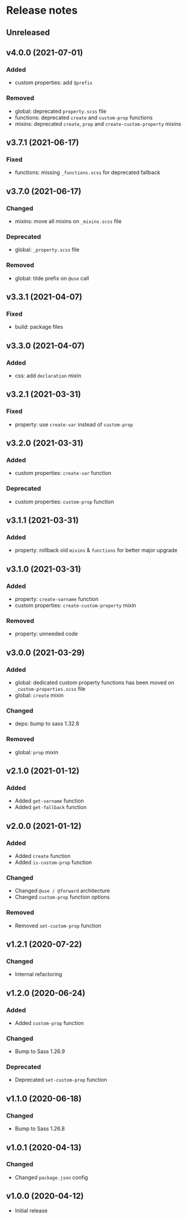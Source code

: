 # Release notes

## Unreleased

## v4.0.0 (2021-07-01)

### Added

* custom properties: add `$prefix`

### Removed

* global: deprecated `property.scss` file
* functions: deprecated `create` and `custom-prop` functions
* mixins: deprecated `create`, `prop` and `create-custom-property` mixins

## v3.7.1 (2021-06-17)

### Fixed

* functions: missing `_functions.scss` for deprecated fallback

## v3.7.0 (2021-06-17)

### Changed

* mixins: move all mixins on `_mixins.scss` file

### Deprecated

* global: `_property.scss` file

### Removed

* global: tilde prefix on `@use` call

## v3.3.1 (2021-04-07)

### Fixed

* build: package files

## v3.3.0 (2021-04-07)

### Added

* css: add `declaration` mixin

## v3.2.1 (2021-03-31)

### Fixed

* property: use `create-var` instead of `custom-prop`

## v3.2.0 (2021-03-31)

### Added

* custom properties: `create-var` function

### Deprecated

* custom properties: `custom-prop` function

## v3.1.1 (2021-03-31)

### Added

* property: rollback old `mixins` & `functions` for better major upgrade

## v3.1.0 (2021-03-31)

### Added

* property: `create-varname` function
* custom properties: `create-custom-property` mixin

### Removed

* property: unneeded code

## v3.0.0 (2021-03-29)

### Added

* global: dedicated custom property functions has been moved on `_custom-properties.scss` file
* global: `create` mixin

### Changed

* deps: bump to sass 1.32.8

### Removed

* global: `prop` mixin

## v2.1.0 (2021-01-12)

### Added

* Added `get-varname` function
* Added `get-fallback` function

## v2.0.0 (2021-01-12)

### Added

* Added `create` function
* Added `is-custom-prop` function

### Changed

* Changed `@use / @forward` architecture
* Changed `custom-prop` function options

### Removed

* Removed `set-custom-prop` function

## v1.2.1 (2020-07-22)

### Changed

* Internal refactoring

## v1.2.0 (2020-06-24)

### Added

* Added `custom-prop` function

### Changed

* Bump to Sass 1.26.9

### Deprecated

* Deprecated `set-custom-prop` function

## v1.1.0 (2020-06-18)

### Changed

* Bump to Sass 1.26.8

## v1.0.1 (2020-04-13)

### Changed

* Changed `package.json` config

## v1.0.0 (2020-04-12)

* Initial release
